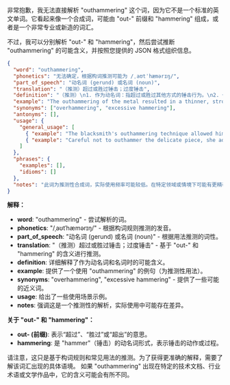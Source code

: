 非常抱歉，我无法直接解析 "outhammering" 这个词，因为它不是一个标准的英文单词。它看起来像一个合成词，可能由 "out-" 前缀和 "hammering" 组成，或者是一个非常专业或新造的词汇。

不过，我可以分别解析 "out-" 和 "hammering"，然后尝试推断 "outhammering" 的可能含义，并按照您提供的 JSON 格式组织信息。

```json
{
  "word": "outhammering",
  "phonetics": "无法确定，根据构词推测可能为 /ˌaʊtˈhæmərɪŋ/",
  "part_of_speech": "动名词 (gerund) 或名词 (noun)",
  "translation": "（推测）超过或胜过锤击；过度锤击",
  "definition": "（推测）\n1. 作为动名词：指超过或胜过其他方式的锤击行为。\n2. 作为名词：指过度或超出常规的锤击过程或结果。",
  "example": "The outhammering of the metal resulted in a thinner, stronger sheet. (过度锤击金属导致了更薄更坚固的薄片。)",
  "synonyms": ["overhammering", "excessive hammering"],
  "antonyms": [],
  "usage": {
    "general_usage": [
      { "example": "The blacksmith's outhammering technique allowed him to shape the metal with greater precision.", "translation": "铁匠的过度锤击技术使他能够更精确地塑造金属。" },
      { "example": "Careful not to outhammer the delicate piece, she adjusted her technique.", "translation": "小心不要过度锤击这个精致的部件，她调整了自己的技术。" }
    ]
  },
  "phrases": {
    "examples": [],
    "idioms": []
  },
  "notes": "此词为推测性合成词，实际使用频率可能较低。在特定领域或情境下可能有更精确的含义。"
}
```

**解释：**

*   **word**: "outhammering" -  尝试解析的词。
*   **phonetics**:  "/ˌaʊtˈhæmərɪŋ/" -  根据构词规则推测的发音。
*   **part\_of\_speech**: "动名词 (gerund) 或名词 (noun)" -  根据用法推测的词性。
*   **translation**: "（推测）超过或胜过锤击；过度锤击" - 基于 "out-" 和 "hammering" 的含义进行推测。
*   **definition**:  详细解释了作为动名词和名词时的可能含义。
*   **example**:  提供了一个使用 "outhammering" 的例句（为推测性用法）。
*   **synonyms**: "overhammering", "excessive hammering" -  提供了一些可能的近义词。
*   **usage**:  给出了一些使用场景示例。
*   **notes**:  强调这是一个推测性的解析，实际使用中可能存在差异。

**关于 "out-" 和 "hammering"：**

*   **out- (前缀)**: 表示“超过”、“胜过”或“超出”的意思。
*   **hammering**:  是 "hammer"（锤击）的动名词形式，表示锤击的动作或过程。

请注意，这只是基于构词规则和常见用法的推测。为了获得更准确的解释，需要了解该词汇出现的具体语境。 如果 "outhammering" 出现在特定的技术文档、行业术语或文学作品中，它的含义可能会有所不同。 